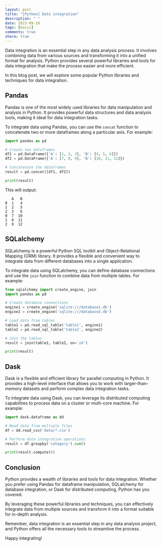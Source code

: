 ```yaml
---
layout: post
title: "[Python] Data integration"
description: " "
date: 2023-09-10
tags: [basic]
comments: true
share: true
---
```


Data integration is an essential step in any data analysis process. It involves combining data from various sources and transforming it into a unified format for analysis. Python provides several powerful libraries and tools for data integration that make the process easier and more efficient.

In this blog post, we will explore some popular Python libraries and techniques for data integration.

## Pandas

Pandas is one of the most widely used libraries for data manipulation and analysis in Python. It provides powerful data structures and data analysis tools, making it ideal for data integration tasks.

To integrate data using Pandas, you can use the `concat` function to concatenate two or more dataframes along a particular axis. For example:

```python
import pandas as pd

# Create two dataframes
df1 = pd.DataFrame({'A': [1, 2, 3], 'B': [4, 5, 6]})
df2 = pd.DataFrame({'A': [7, 8, 9], 'B': [10, 11, 12]})

# Concatenate the dataframes
result = pd.concat([df1, df2])

print(result)
```

This will output:

```
   A   B
0  1   4
1  2   5
2  3   6
0  7  10
1  8  11
2  9  12
```

## SQLalchemy

SQLalchemy is a powerful Python SQL toolkit and Object-Relational Mapping (ORM) library. It provides a flexible and convenient way to integrate data from different databases into a single application.

To integrate data using SQLalchemy, you can define database connections and use the `join` function to combine data from multiple tables. For example:

```python
from sqlalchemy import create_engine, join
import pandas as pd

# Create database connections
engine1 = create_engine('sqlite:///database1.db')
engine2 = create_engine('sqlite:///database2.db')

# Load data from tables
table1 = pd.read_sql_table('table1', engine1)
table2 = pd.read_sql_table('table2', engine2)

# Join the tables
result = join(table1, table2, on='id')

print(result)
```

## Dask

Dask is a flexible and efficient library for parallel computing in Python. It provides a high-level interface that allows you to work with larger-than-memory datasets and perform complex data integration tasks.

To integrate data using Dask, you can leverage its distributed computing capabilities to process data on a cluster or multi-core machine. For example:

```python
import dask.dataframe as dd

# Read data from multiple files
df = dd.read_csv('data/*.csv')

# Perform data integration operations
result = df.groupby('category').sum()

print(result.compute())
```

## Conclusion

Python provides a wealth of libraries and tools for data integration. Whether you prefer using Pandas for dataframe manipulation, SQLalchemy for database integration, or Dask for distributed computing, Python has you covered.

By leveraging these powerful libraries and techniques, you can effectively integrate data from multiple sources and transform it into a format suitable for in-depth analysis.

Remember, data integration is an essential step in any data analysis project, and Python offers all the necessary tools to streamline the process.

Happy integrating!